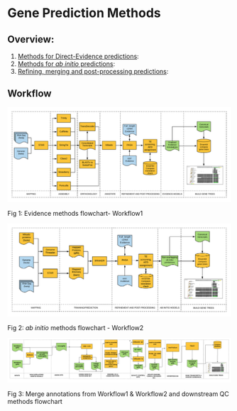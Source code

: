 # Gene Prediction Methods

## Overview:

1. [Methods for Direct-Evidence predictions](evidence-based.md):
2. [Methods for _ab initio_ predictions](ab-initios.md):
3. [Refining, merging and post-processing predictions](merge-predictions.md):


## Workflow

![evidence](/gene-prediction/assets/evidence.png)

Fig 1: Evidence methods flowchart- Workflow1


![evidence](/gene-prediction/assets/braker.png)

Fig 2: _ab initio_ methods flowchart - Workflow2


![evidence](/gene-prediction/assets/combined_workflow.png)

Fig 3: Merge annotations from Workflow1 &  Workflow2 and downstream QC methods flowchart


